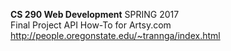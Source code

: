 <b>CS 290 Web Development</b> SPRING 2017
<br> Final Project API How-To for Artsy.com <br>
http://people.oregonstate.edu/~trannga/index.html
